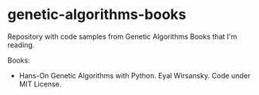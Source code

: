 # genetic-algorithms-books
Repository with code samples from Genetic Algorithms Books that I'm reading.

Books:
- Hans-On Genetic Algorithms with Python. Eyal Wirsansky. Code under MIT License.
